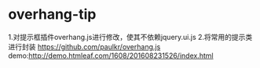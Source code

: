 # overhang-tip
1.对提示框插件overhang.js进行修改，使其不依赖jquery.ui.js   2.将常用的提示类进行封装  https://github.com/paulkr/overhang.js demo:http://demo.htmleaf.com/1608/201608231526/index.html

